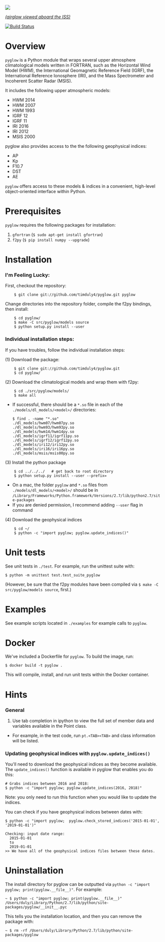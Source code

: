 ![](./logo.png)

[_(airglow viewed aboard the ISS)_](http://en.wikipedia.org/wiki/File:Cupola_above_the_darkened_Earth.jpg)

[![Build Status](https://semaphoreci.com/api/v1/timduly4/pyglow-2/branches/docker-mods/badge.svg)](https://semaphoreci.com/timduly4/pyglow-2)

# Overview

`pyglow` is a Python module that wraps several upper atmosphere climatological models written in FORTRAN, such as the Horizontal Wind Model (HWM), the International Geomagnetic Reference Field (IGRF), the International Reference Ionosphere (IRI), and the Mass Spectrometer and Incoherent Scatter Radar (MSIS).

It includes the following upper atmospheric models:

  * HWM 2014
  * HWM 2007
  * HWM 1993
  * IGRF 12
  * IGRF 11
  * IRI 2016
  * IRI 2012
  * MSIS 2000

pyglow also provides access to the the following geophysical indices:
  * AP
  * Kp
  * F10.7
  * DST
  * AE

`pyglow` offers access to these models & indices in a convenient, high-level object-oriented interface within Python.

# Prerequisites

`pyglow` requires the following packages for installation:

1. `gfortran` (`$ sudo apt-get install gfortran`)
2. `f2py` (`$ pip install numpy --upgrade`)

# Installation

### I'm Feeling Lucky:

First, checkout the repository:

```
    $ git clone git://github.com/timduly4/pyglow.git pyglow
```

Change directories into the repository folder, compile the f2py bindings, then install:
```
    $ cd pyglow/
    $ make -C src/pyglow/models source
    $ python setup.py install --user
```

### Individual installation steps:

If you have troubles, follow the individual installation steps:

(1) Download the package:
```
    $ git clone git://github.com/timduly4/pyglow.git
    $ cd pyglow/
```

(2) Download the climatological models and wrap them with f2py:
```
    $ cd ./src/pyglow/models/
    $ make all
```
  * If successful, there should be a `*.so` file in each of the `./models/dl_models/<model>/` directories:

    ```
    $ find . -name "*.so"
    ./dl_models/hwm07/hwm07py.so
    ./dl_models/hwm93/hwm93py.so
    ./dl_models/hwm14/hwm14py.so
    ./dl_models/igrf11/igrf11py.so
    ./dl_models/igrf12/igrf12py.so
    ./dl_models/iri12/iri12py.so
    ./dl_models/iri16/iri16py.so
    ./dl_models/msis/msis00py.so
    ```

(3) Install the python package
```
    $ cd ../../../   # get back to root directory
    $ python setup.py install --user --prefix=
```
  * On a mac, the folder `pyglow` and `*.so` files from `./models/dl_models/<model>/` should be in `/Library/Frameworks/Python.framework/Versions/2.7/lib/python2.7/site-packages`
  * If you are denied permission, I recommend adding `--user` flag in command

(4) Download the geophysical indices

```
	$ cd ~/
	$ python -c "import pyglow; pyglow.update_indices()"
```

# Unit tests

See unit tests in `./test`.  For example, run the unittest suite with:

`$ python -m unittest test.test_suite_pyglow`

(However, be sure that the f2py modules have been compiled via `$ make -C src/pyglow/models source`, first.)

# Examples

See example scripts located in `./examples` for example calls to `pyglow`.

# Docker

We've included a Dockerfile for `pyglow`.  To build the image, run:

`$ docker build -t pyglow .`

This will compile, install, and run unit tests within the Docker container.

# Hints

### General
1. Use tab completion in ipython to view the full set of member data and variables available in the Point class.
  * For example, in the test code, run `pt.<TAB><TAB>` and class information will be listed.

### Updating geophysical indices with `pyglow.update_indices()`
You'll need to download the geophysical indices as they become available.  The `update_indices()` function is available in pyglow that enables you do this:

```
# Grabs indices between 2016 and 2018:
$ python -c "import pyglow; pyglow.update_indices(2016, 2018)"
```

Note: you only need to run this function when you would like to update the indices.

You can check if you have geophysical indices between dates with:
```
$ python -c "import pyglow;  pyglow.check_stored_indices('2015-01-01', '2019-01-01')"

Checking: input date range:
  2015-01-01
  to
  2019-01-01
>> We have all of the geophysical indices files between these dates.
```

# Uninstallation

The install directory for pyglow can be outputted via `python -c "import pyglow; print(pyglow.__file__)"`.  For example:
```
~ $ python -c "import pyglow; print(pyglow.__file__)"
/Users/duly/Library/Python/2.7/lib/python/site-packages/pyglow/__init__.pyc
```
This tells you the installation location, and then you can remove the package with:
```
~ $ rm -rf /Users/duly/Library/Python/2.7/lib/python/site-packages/pyglow
```
